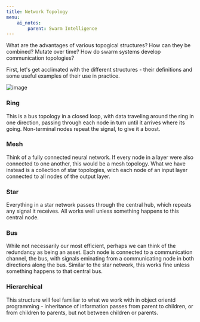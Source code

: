 ```yaml
---
title: Network Topology
menu:
    ai_notes:
        parent: Swarm Intelligence
---
```


What are the advantages of various topogical structures? How can they be
combined? Mutate over time? How do swarm systems develop communication
topologies?

First, let's get acclimated with the different structures - their
definitions and some useful examples of their use in practice.

[//]: https://networkx.github.io/

![image](shapes.jpg)

### Ring

This is a bus topology in a closed loop, with data traveling around the
ring in one direction, passing through each node in turn until it
arrives where its going. Non-terminal nodes repeat the signal, to give
it a boost. 


### Mesh

Think of a fully connected neural network. If every node in a layer were
also connected to one another, this would be a mesh topology. What we
have instead is a collection of star topologies, wich each node of an
input layer connected to all nodes of the output layer. 

### Star

Everything in a star network passes through the central hub, which
repeats any signal it receives. All works well unless something happens
to this central node.

### Bus

While not necessarily our most efficient, perhaps we can think of the
redundancy as being an asset. Each node is connected to a communication
channel, the bus, with signals eminating from a communicating node in
both directions along the bus. Similar to the star network, this works
fine unless something happens to that central bus. 

### Hierarchical

This structure will feel familiar to what we work with in object orientd
programming - inheritance of information passes from parent to children,
or from children to parents, but not between children or parents. 

